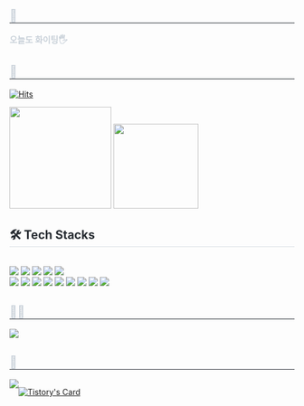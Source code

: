 <div align= "center">
    </div>
    <div style="text-align: left;"> 
    <h2 style="border-bottom: 1px solid #21262d; color: #c9d1d9;"> 🤗 </h2>  
    <div style="font-weight: 700; font-size: 15px; text-align: left; color: #c9d1d9;"> 오늘도 화이팅🖐️ </div> 
    </div>
  <h2 style="border-bottom: 1px solid #21262d; color: #c9d1d9;"> 🏅 </h2> <div style="text-align: left;">
<p>
    
[![Hits](https://hits.seeyoufarm.com/api/count/incr/badge.svg?url=https%3A%2F%2Fgithub.com%2Fdahli4&count_bg=%23F7CAC9&title_bg=%2392A8D1&icon=swift.svg&icon_color=%23F7CAC9&title=dahli4&edge_flat=false)](https://hits.seeyoufarm.com)
</p>

<p>
  <img height="180em" src="https://github-readme-stats-veggie-garden.vercel.app/api?username=dahli4&show_icons=true&include_all_commits=true&bg_color=30,e96443,904e95&title_color=fff&text_color=fff&count_private=false">
    
  <img height="150em" src="https://github-readme-stats-veggie-garden.vercel.app/api/top-langs/?username=dahli4&exclude_repo=compVison&layout=compact&bg_color=30,e96443,904e95&title_color=fff&text_color=fff">
</p>
    <div style="text-align: left;">
   <div style="text-align: left;">
    <h2 style="border-bottom: 1px solid #d8dee4; color: #282d33;"> 🛠️ Tech Stacks </h2> <br> 
    <div style="margin: ; text-align: left;" "text-align: left;"> 
            <img src="https://img.shields.io/badge/Swift-F05138?style=for-the-badge&logo=Swift&logoColor=white">
            <img src="https://img.shields.io/badge/IOS-000000?style=for-the-badge&logo=IOS&logoColor=white">
            <img src="https://img.shields.io/badge/Flutter-02569B?style=for-the-badge&logo=Flutter&logoColor=white">
            <img src="https://img.shields.io/badge/Firebase-FFCA28?style=for-the-badge&logo=Firebase&logoColor=white">
            <img src="https://img.shields.io/badge/Notion-000000?style=for-the-badge&logo=Notion&logoColor=white">
          <br/><img src="https://img.shields.io/badge/Slack-4A154B?style=for-the-badge&logo=Slack&logoColor=white">
        <img src="https://img.shields.io/badge/oracle-F80000?style=for-the-badge&logo=oracle&logoColor=white"> 
        <img src="https://img.shields.io/badge/Java-007396?style=for-the-badge&logo=Java&logoColor=white"> 
        <img src="https://img.shields.io/badge/Spring Boot-6DB33F?style=for-the-badge&logo=spring boot&logoColor=white"> 
        <img src="https://img.shields.io/badge/oracle-F80000?style=for-the-badge&logo=oracle&logoColor=white"> 
        <img src="https://img.shields.io/badge/apache tomcat-F8DC75?style=for-the-badge&logo=apachetomcat&logoColor=black">
        <img src="https://img.shields.io/badge/html5-E34F26?style=flat-square&logo=html5&logoColor=white"> 
        <img src="https://img.shields.io/badge/css-1572B6?style=flat-square&logo=css3&logoColor=white"> 
        <img src="https://img.shields.io/badge/javascript-F7DF1E?style=flat-square&logo=javascript&logoColor=black"> 
          </div>
    </div>
    <div style="text-align: left;">
    <h2 style="border-bottom: 1px solid #21262d; color: #c9d1d9;"> 🧑‍💻 </h2>
    <div style="text-align: left;"> <a href=mailto:hellrot00@gmail.com> <img src="https://img.shields.io/badge/Gmail-EA4335?style=flat&logo=Gmail&logoColor=white&link=mailto:hellrot00@gmail.com"> </a>
          </div>
    <div style="text-align: left;">  </div> 
    </div>
    <h2 style="border-bottom: 1px solid #21262d; color: #c9d1d9;"> 📖 </h2>
    <div style="display:flex; flex-direction:row;">
    <a href="https://agutongtong.tistory.com/">
        <img src="https://img.shields.io/badge/Tistory-000000?style=for-the-badge&logo=Tistory&logoColor=white"> 
    </a>
        
[![Tistory's Card](https://github-readme-tistory-card.vercel.app/api?name=agutongtong&theme=default)](https://agutongtong.tistory.com/) 
    </div>

